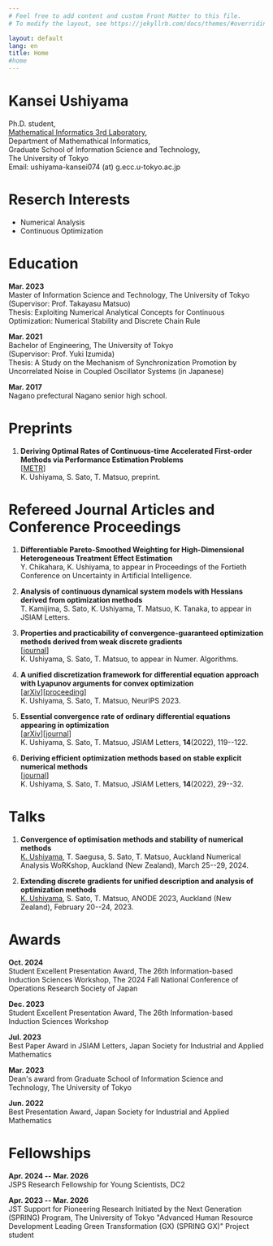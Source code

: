 ```yaml
---
# Feel free to add content and custom Front Matter to this file.
# To modify the layout, see https://jekyllrb.com/docs/themes/#overriding-theme-defaults

layout: default
lang: en
title: Home
#home
---
```

# Kansei Ushiyama

Ph.D. student,<br>
[Mathematical Informatics 3rd Laboratory](http://www.sr3.t.u-tokyo.ac.jp/),<br>
Department of Mathemathical Informatics,<br>
Graduate School of Information Science and Technology,<br>
The University of Tokyo<br>
Email: ushiyama-kansei074 (at) g.ecc.u-tokyo.ac.jp

# Reserch Interests

- Numerical Analysis
- Continuous Optimization

# Education

**Mar. 2023**<br>
Master of Information Science and Technology, The University of Tokyo<br>
(Supervisor: Prof. Takayasu Matsuo)<br>
Thesis: Exploiting Numerical Analytical Concepts for Continuous Optimization: Numerical Stability and Discrete Chain Rule

**Mar. 2021**<br>
Bachelor of Engineering, The University of Tokyo<br>
(Supervisor: Prof. Yuki Izumida)<br>
Thesis: A Study on the Mechanism of Synchronization Promotion by Uncorrelated Noise in Coupled Oscillator Systems (in Japanese)

**Mar. 2017**<br>
Nagano prefectural Nagano senior high school.

# Preprints

1. **Deriving Optimal Rates of Continuous-time Accelerated First-order Methods via Performance Estimation Problems**<br>
   [[METR](https://www.keisu.t.u-tokyo.ac.jp/data/2024/METR24-02.pdf)]<br>
   K. Ushiyama, S. Sato, T. Matsuo, preprint.

# Refereed Journal Articles and Conference Proceedings

1. **Differentiable Pareto-Smoothed Weighting for High-Dimensional Heterogeneous Treatment Effect Estimation**<br>
   Y. Chikahara, K. Ushiyama, to appear in Proceedings of the Fortieth Conference on Uncertainty in Artificial Intelligence.

1. **Analysis of continuous dynamical system models with Hessians derived from optimization methods**<br>
   T. Kamijima, S. Sato, K. Ushiyama, T. Matsuo, K. Tanaka, to appear in JSIAM Letters.

1. **Properties and practicability of convergence-guaranteed optimization methods derived from weak discrete gradients**<br>
   [[journal](https://doi.org/10.1007/s11075-024-01790-3)]<br>
   K. Ushiyama, S. Sato, T. Matsuo, to appear in Numer. Algorithms.

1. **A unified discretization framework for differential equation approach with Lyapunov arguments for convex optimization**<br>
   [[arXiv](https://doi.org/10.48550/arXiv.2302.07404)][[proceeding](https://openreview.net/forum?id=8YN62t19AW)]<br>
   K. Ushiyama, S. Sato, T. Matsuo, NeurIPS 2023.

1. **Essential convergence rate of ordinary differential equations appearing in optimization**<br>
   [[arXiv](https://doi.org/10.48550/arXiv.2206.02599)][[journal](https://doi.org/10.14495/jsiaml.14.119)]<br>
   K. Ushiyama, S. Sato, T. Matsuo, JSIAM Letters, **14**(2022), 119--122.<br>

2. **Deriving efficient optimization methods based on stable explicit numerical methods**<br>
   [[journal](https://doi.org/10.14495/jsiaml.14.29)]<br>
   K. Ushiyama, S. Sato, T. Matsuo, JSIAM Letters, **14**(2022), 29--32.

# Talks

1. **Convergence of optimisation methods and stability of numerical methods**<br>
   <u>K. Ushiyama</u>, T. Saegusa, S. Sato, T. Matsuo, Auckland Numerical Analysis WoRKshop,
   Auckland (New Zealand), March 25--29, 2024.

1. **Extending discrete gradients for unified description and analysis of optimization methods**<br>
   <u>K. Ushiyama</u>, S. Sato, T. Matsuo, ANODE 2023, Auckland (New Zealand), February 20--24, 2023.

# Awards

**Oct. 2024**<br>
   Student Excellent Presentation Award, The 26th Information-based Induction Sciences Workshop, The 2024 Fall National Conference of Operations Research Society of Japan

**Dec. 2023**<br>
   Student Excellent Presentation Award, The 26th Information-based Induction Sciences Workshop

**Jul. 2023**<br>
	Best Paper Award in JSIAM Letters, Japan Society for Industrial and Applied Mathematics

**Mar. 2023**<br>
        Dean's award from Graduate School of Information Science and Technology, The University of Tokyo

**Jun. 2022**<br>
        Best Presentation Award, Japan Society for Industrial and Applied Mathematics

# Fellowships
**Apr. 2024 -- Mar. 2026**<br>
   JSPS Research Fellowship for Young Scientists, DC2

**Apr. 2023 -- Mar. 2026**<br>
   JST Support for Pioneering Research Initiated by the Next Generation (SPRING) Program, The University of Tokyo "Advanced Human Resource Development Leading Green Transformation (GX) (SPRING GX)" Project student
